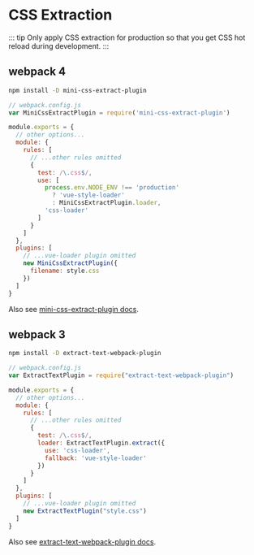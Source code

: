 # CSS Extraction

::: tip
Only apply CSS extraction for production so that you get CSS hot reload during development.
:::

## webpack 4

``` bash
npm install -D mini-css-extract-plugin
```

``` js
// webpack.config.js
var MiniCssExtractPlugin = require('mini-css-extract-plugin')

module.exports = {
  // other options...
  module: {
    rules: [
      // ...other rules omitted
      {
        test: /\.css$/,
        use: [
          process.env.NODE_ENV !== 'production'
            ? 'vue-style-loader'
            : MiniCssExtractPlugin.loader,
          'css-loader'
        ]
      }
    ]
  },
  plugins: [
    // ...vue-loader plugin omitted
    new MiniCssExtractPlugin({
      filename: style.css
    })
  ]
}
```

Also see [mini-css-extract-plugin docs](https://github.com/webpack-contrib/mini-css-extract-plugin).

## webpack 3

``` bash
npm install -D extract-text-webpack-plugin
```

``` js
// webpack.config.js
var ExtractTextPlugin = require("extract-text-webpack-plugin")

module.exports = {
  // other options...
  module: {
    rules: [
      // ...other rules omitted
      {
        test: /\.css$/,
        loader: ExtractTextPlugin.extract({
          use: 'css-loader',
          fallback: 'vue-style-loader'
        })
      }
    ]
  },
  plugins: [
    // ...vue-loader plugin omitted
    new ExtractTextPlugin("style.css")
  ]
}
```

Also see [extract-text-webpack-plugin docs](https://github.com/webpack-contrib/extract-text-webpack-plugin).
